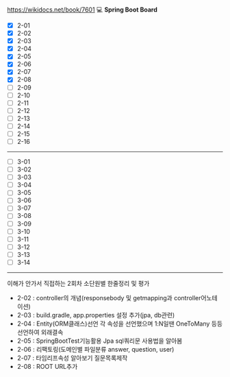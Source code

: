 https://wikidocs.net/book/7601
💻
**Spring Boot Board**

- [x] 2-01
- [x] 2-02
- [x] 2-03
- [x] 2-04
- [x] 2-05
- [x] 2-06
- [x] 2-07
- [x] 2-08
- [ ] 2-09
- [ ] 2-10
- [ ] 2-11
- [ ] 2-12
- [ ] 2-13
- [ ] 2-14
- [ ] 2-15
- [ ] 2-16
***
- [ ] 3-01
- [ ] 3-02
- [ ] 3-03
- [ ] 3-04
- [ ] 3-05
- [ ] 3-06
- [ ] 3-07
- [ ] 3-08
- [ ] 3-09
- [ ] 3-10
- [ ] 3-11
- [ ] 3-12
- [ ] 3-13
- [ ] 3-14
***
이해가 안가서 직접하는 2회차
소단원별 한줄정리 및 평가
- 2-02 : controller의 개념(responsebody 및 getmapping과 controller어노테이션)
- 2-03 : build.gradle, app.properties 설정 추가(jpa, db관련)
- 2-04 : Entity(ORM클래스)선언 각 속성을 선언했으며 1:N일땐 OneToMany 등등 선언하여 외래결속
- 2-05 : SpringBootTest기능활용 Jpa sql쿼리문 사용법을 알아봄
- 2-06 : 리팩토링(도메인별 파일분류 answer, question, user)
- 2-07 : 타임리프속성 알아보기 질문목록제작
- 2-08 : ROOT URL추가